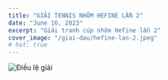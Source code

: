 ```yaml
---
title: "GIẢI TENNIS NHÔM HEFINE LẦN 2"
date: "June 16, 2023"
excerpt: "Giải tranh cúp nhôm Hefine lần 2"
cover_image: "/giai-dau/hefine-lan-2.jpeg"
# hot: true
---
```


![Điều lệ giải](/giai-dau/hefine-lan-2-detail.jpeg)

